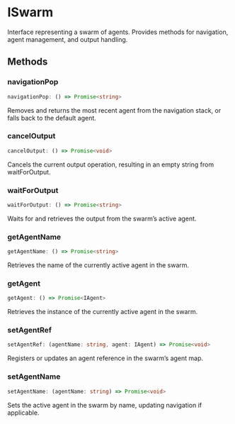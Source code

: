 # ISwarm

Interface representing a swarm of agents.
Provides methods for navigation, agent management, and output handling.

## Methods

### navigationPop

```ts
navigationPop: () => Promise<string>
```

Removes and returns the most recent agent from the navigation stack, or falls back to the default agent.

### cancelOutput

```ts
cancelOutput: () => Promise<void>
```

Cancels the current output operation, resulting in an empty string from waitForOutput.

### waitForOutput

```ts
waitForOutput: () => Promise<string>
```

Waits for and retrieves the output from the swarm’s active agent.

### getAgentName

```ts
getAgentName: () => Promise<string>
```

Retrieves the name of the currently active agent in the swarm.

### getAgent

```ts
getAgent: () => Promise<IAgent>
```

Retrieves the instance of the currently active agent in the swarm.

### setAgentRef

```ts
setAgentRef: (agentName: string, agent: IAgent) => Promise<void>
```

Registers or updates an agent reference in the swarm’s agent map.

### setAgentName

```ts
setAgentName: (agentName: string) => Promise<void>
```

Sets the active agent in the swarm by name, updating navigation if applicable.
